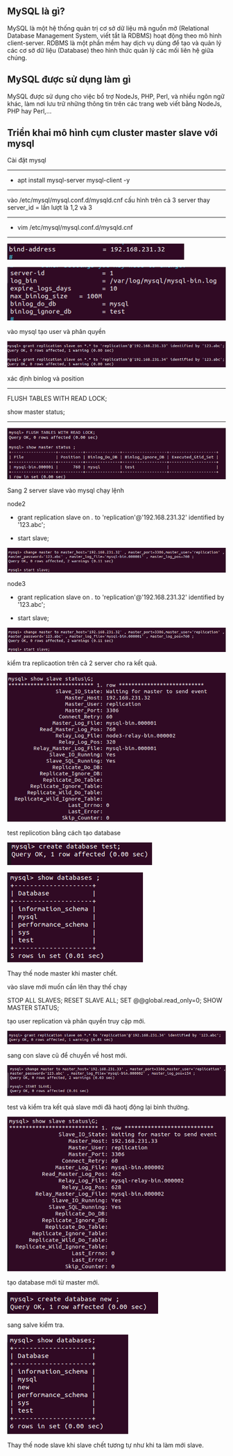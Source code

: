 ## MySQL là gì?

MySQL là một hệ thống quản trị cơ sở dữ liệu mã nguồn mở (Relational Database Management System, viết tắt là RDBMS) hoạt động theo mô hình client-server. RDBMS là một phần mềm hay dịch vụ dùng để tạo và quản lý các cơ sở dữ liệu (Database) theo hình thức quản lý các mối liên hệ giữa chúng.

## MySQL được sử dụng làm gì

MySQL được sử dụng cho việc bổ trợ NodeJs, PHP, Perl, và nhiều ngôn ngữ khác, làm nơi lưu trữ những thông tin trên các trang web viết bằng NodeJs, PHP hay Perl,...



## Triển khai mô hình cụm cluster master slave với mysql

Cài đặt mysql

---
- apt install mysql-server mysql-client -y
---

vào /etc/mysql/mysql.conf.d/mysqld.cnf cấu hình trên cả 3 server thay server_id = lần lượt là 1,2 và 3

---
- vim /etc/mysql/mysql.conf.d/mysqld.cnf 

---

![mysqlimage1](Image/mysqlimage1.png)

![mysqlimage2](Image/mysqlimage2.png)

vào mysql tạo user và phân quyền 

![mysqlimage3](Image/mysqlimage3.png)


xác định binlog và position

---

FLUSH TABLES WITH READ LOCK;

show master status;

---

![mysqlimage4](Image/mysqlimage4.png)

Sang 2 server slave vào mysql chạy lệnh

node2

- grant replication slave on *.* to 'replication'@'192.168.231.32' identified by '123.abc';

- start slave;

![mysqlimage5](image/mysqlimage5.png)

node3

- grant replication slave on *.* to 'replication'@'192.168.231.32' identified by '123.abc';

- start slave;

![mysqlimage5](image/mysqlimage5.png)

kiểm tra replicaotion trên cả 2 server cho ra kết quả.

![mysqlimage6](Image/mysqlimag6.png)

test replicotion bằng cách tạo database

![mysqlimage7](Image/mysqlimag7.png)

![mysqlimage8](Image/mysqlimag8.png)


Thay thế node master khi master chết.

vào slave mới muốn cần lên thay thế chạy


STOP ALL SLAVES;
RESET SLAVE ALL;
SET @@global.read_only=0;
SHOW MASTER STATUS;

tạo user replication và phân quyền truy cập mới.

![mysqlimage6](Image/mysqlimage6.png)

sang con slave cũ để chuyển về host mới.

![mysqlimage10](Image/mysqlimage10.png)

test và kiểm tra kết quả slave mới đã haotj động lại bình thường.

![mysqlimane11](Image/mysqlimage11.png)

tạo database mới từ master mới.

![mysqlimage12](Image/mysqlimage12.png)

sang salve kiểm tra.

![mysqlimage13](Image/mysqlimage13.png)


Thay thế node slave khi slave chết tương tự như khi ta làm mới slave.


























